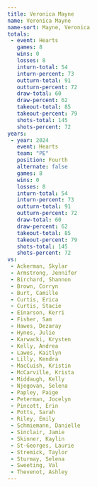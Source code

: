 ```yaml
---
title: Veronica Mayne
name: Veronica Mayne
name-sort: Mayne, Veronica
totals:
 - event: Hearts
   games: 8
   wins: 0
   losses: 8
   inturn-total: 54
   inturn-percent: 73
   outturn-total: 91
   outturn-percent: 72
   draw-total: 60
   draw-percent: 62
   takeout-total: 85
   takeout-percent: 79
   shots-total: 145
   shots-percent: 72
years:
 - year: 2024
   event: Hearts
   team: "PE"
   position: Fourth
   alternate: false
   games: 8
   wins: 0
   losses: 8
   inturn-total: 54
   inturn-percent: 73
   outturn-total: 91
   outturn-percent: 72
   draw-total: 60
   draw-percent: 62
   takeout-total: 85
   takeout-percent: 79
   shots-total: 145
   shots-percent: 72
vs:
 - Ackerman, Skylar
 - Armstrong, Jennifer
 - Birchard, Shannon
 - Brown, Corryn
 - Burt, Camille
 - Curtis, Erica
 - Curtis, Stacie
 - Einarson, Kerri
 - Fisher, Sam
 - Hawes, Dezaray
 - Hynes, Julie
 - Karwacki, Krysten
 - Kelly, Andrea
 - Lawes, Kaitlyn
 - Lilly, Kendra
 - MacCuish, Kristin
 - McCarville, Krista
 - Middaugh, Kelly
 - Njegovan, Selena
 - Papley, Paige
 - Peterman, Jocelyn
 - Pincott, Erin
 - Potts, Sarah
 - Riley, Emily
 - Schmiemann, Danielle
 - Sinclair, Jamie
 - Skinner, Kaylin
 - St-Georges, Laurie
 - Stremick, Taylor
 - Sturmay, Selena
 - Sweeting, Val
 - Thevenot, Ashley
---
```


